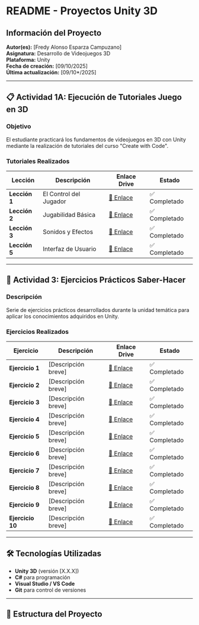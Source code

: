 # README - Proyectos Unity 3D

## Información del Proyecto

**Autor(es):** [Fredy Alonso Esparza Campuzano]  
**Asignatura:** Desarrollo de Videojuegos 3D  
**Plataforma:** Unity  
**Fecha de creación:** [09/10/2025]  
**Última actualización:** [09/10*/2025]

---

## 📋 Actividad 1A: Ejecución de Tutoriales Juego en 3D

### Objetivo
El estudiante practicará los fundamentos de videojuegos en 3D con Unity mediante la realización de tutoriales del curso "Create with Code".

### Tutoriales Realizados

| Lección | Descripción | Enlace Drive | Estado |
|---------|-------------|--------------|--------|
| **Lección 1** | El Control del Jugador | [🔗 Enlace]() | ✅ Completado |
| **Lección 2** | Jugabilidad Básica | [🔗 Enlace]() | ✅ Completado |
| **Lección 3** | Sonidos y Efectos | [🔗 Enlace]() | ✅ Completado |
| **Lección 5** | Interfaz de Usuario | [🔗 Enlace]() | ✅ Completado |

---

## 🎯 Actividad 3: Ejercicios Prácticos Saber-Hacer

### Descripción
Serie de ejercicios prácticos desarrollados durante la unidad temática para aplicar los conocimientos adquiridos en Unity.

### Ejercicios Realizados

| Ejercicio | Descripción | Enlace Drive | Estado |
|-----------|-------------|--------------|--------|
| **Ejercicio 1** | [Descripción breve] | [🔗 Enlace]() | ✅ Completado |
| **Ejercicio 2** | [Descripción breve] | [🔗 Enlace]() | ✅ Completado |
| **Ejercicio 3** | [Descripción breve] | [🔗 Enlace]() | ✅ Completado |
| **Ejercicio 4** | [Descripción breve] | [🔗 Enlace]() | ✅ Completado |
| **Ejercicio 5** | [Descripción breve] | [🔗 Enlace]() | ✅ Completado |
| **Ejercicio 6** | [Descripción breve] | [🔗 Enlace]() | ✅ Completado |
| **Ejercicio 7** | [Descripción breve] | [🔗 Enlace]() | ✅ Completado |
| **Ejercicio 8** | [Descripción breve] | [🔗 Enlace]() | ✅ Completado |
| **Ejercicio 9** | [Descripción breve] | [🔗 Enlace]() | ✅ Completado |
| **Ejercicio 10** | [Descripción breve] | [🔗 Enlace]() | ✅ Completado |

---

## 🛠️ Tecnologías Utilizadas

- **Unity 3D** (versión [X.X.X])
- **C#** para programación
- **Visual Studio / VS Code**
- **Git** para control de versiones

---

## 📁 Estructura del Proyecto
